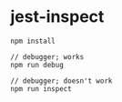 # jest-inspect

```
npm install

// debugger; works
npm run debug

// debugger; doesn't work
npm run inspect
```
